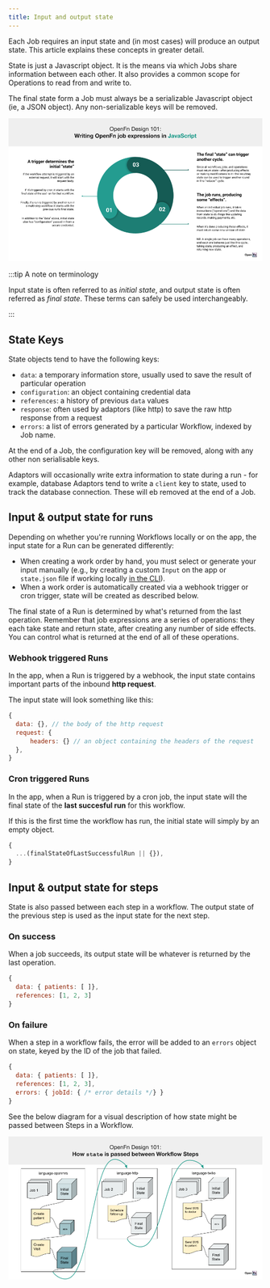 ```yaml
---
title: Input and output state
---
```


Each Job requires an input state and (in most cases) will produce an output
state. This article explains these concepts in greater detail.

State is just a Javascript object. It is the means via which Jobs share
information between each other. It also provides a common scope for Operations
to read from and write to.

The final state form a Job must always be a serializable Javascript object (ie,
a JSON object). Any non-serializable keys will be removed.

![Job State Overview](/img/state-javascript.png)

:::tip A note on terminology

Input state is often referred to as _initial state_, and output state is often
referred as _final state_. These terms can safely be used interchangeably.

:::

## State Keys

State objects tend to have the following keys:

- `data`: a temporary information store, usually used to save the result of
  particular operation
- `configuration`: an object containing credential data
- `references`: a history of previous `data` values
- `response`: often used by adaptors (like http) to save the raw http response
  from a request
- `errors`: a list of errors generated by a particular Workflow, indexed by Job
  name.

At the end of a Job, the configuration key will be removed, along with any other
non serialisable keys.

Adaptors will occasionally write extra information to state during a run - for
example, database Adaptors tend to write a `client` key to state, used to track
the database connection. These will eb removed at the end of a Job.

## Input & output state for runs

Depending on whether you're running Workflows locally or on the app, the input
state for a Run can be generated differently:

- When creating a work order by hand, you must select or generate your input
  manually (e.g., by creating a custom `Input` on the app or `state.json` file
  if working locally [in the CLI](../build-for-developers/cli-intro.md)).
- When a work order is automatically created via a webhook trigger or cron
  trigger, state will be created as described below.

The final state of a Run is determined by what's returned from the last
operation. Remember that job expressions are a series of operations: they each
take state and return state, after creating any number of side effects. You can
control what is returned at the end of all of these operations.

### Webhook triggered Runs

In the app, when a Run is triggered by a webhook, the input state contains
important parts of the inbound **http request**.

The input state will look something like this:

```js
{
  data: {}, // the body of the http request
  request: {
      headers: {} // an object containing the headers of the request
  },
}
```

### Cron triggered Runs

In the app, when a Run is triggered by a cron job, the input state will the
final state of the **last succesful run** for this workflow.

If this is the first time the workflow has run, the initial state will simply by
an empty object.

```js
{
  ...(finalStateOfLastSuccessfulRun || {}),
}
```

## Input & output state for steps

State is also passed between each step in a workflow. The output state of the
previous step is used as the input state for the next step.

### On success

When a job succeeds, its output state will be whatever is returned by the last
operation.

```js
{
  data: { patients: [ ]},
  references: [1, 2, 3]
}
```

### On failure

When a step in a workflow fails, the error will be added to an `errors` object
on state, keyed by the ID of the job that failed.

```js
{
  data: { patients: [ ]},
  references: [1, 2, 3],
  errors: { jobId: { /* error details */} }
}
```

See the below diagram for a visual description of how state might be passed
between Steps in a Workflow.

![Passing State](/img/passing-state-steps.png)
